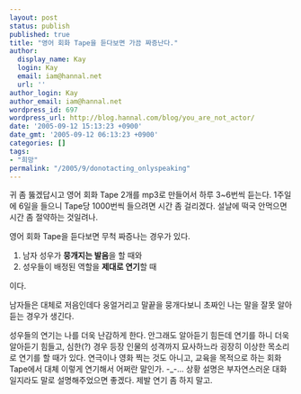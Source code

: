 ```yaml
---
layout: post
status: publish
published: true
title: "영어 회화 Tape을 듣다보면 가끔 짜증난다."
author:
  display_name: Kay
  login: Kay
  email: iam@hannal.net
  url: ''
author_login: Kay
author_email: iam@hannal.net
wordpress_id: 697
wordpress_url: http://blog.hannal.com/blog/you_are_not_actor/
date: '2005-09-12 15:13:23 +0900'
date_gmt: '2005-09-12 06:13:23 +0900'
categories: []
tags:
- "희망"
permalink: "/2005/9/donotacting_onlyspeaking"
---
```

<p>귀 좀 뚫겠답시고 영어 회화 Tape 2개를 mp3로 만들어서 하루 3~6번씩 듣는다. 1주일에 6일을 들으니 Tape당 1000번씩 들으려면 시간 좀 걸리겠다. 설날에 떡국 안먹으면 시간 좀 절약하는 것일려나.</p>
<p>영어 회화 Tape을 듣다보면 무척 짜증나는 경우가 있다.</p>
<ol>
<li>남자 성우가 <strong>뭉개지는 발음</strong>을 할 때와</li>
<li>성우들이 배정된 역할을 <strong>제대로 연기</strong>할 때</li>
</ol>
<p>이다.</p>
<p>남자들은 대체로 저음인데다 웅얼거리고 말끝을 뭉개다보니 초짜인 나는 말을 잘못 알아듣는 경우가 생긴다.</p>
<p>성우들의 연기는 나를 더욱 난감하게 한다. 안그래도 알아듣기 힘든데 연기를 하니 더욱 알아듣기 힘들고, 심한(?) 경우 등장 인물의 성격까지 묘사하느라 굉장히 이상한 목소리로 연기를 할 때가 있다. 연극이나 영화 찍는 것도 아니고, 교육을 목적으로 하는 회화 Tape에서 대체 이렇게 연기해서 어쩌란 말인가. -_-... 상황 설명은 부자연스러운 대화일지라도 말로 설명해주었으면 좋겠다. 제발 연기 좀 하지 말고.</p>

